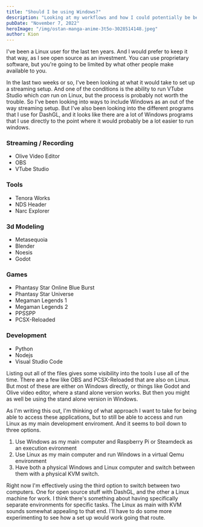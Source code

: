 ```yaml
---
title: "Should I be using Windows?"
description: "Looking at my workflows and how I could potentially be benefiting from using Windows"
pubDate: "November 7, 2022"
heroImage: "/img/ostan-manga-anime-3t5o-3028514148.jpeg"
author: Kion
---
```


I've been a Linux user for the last ten years. And I would prefer to keep it that way, as I see open source as an investment. You can use proprietary software, but you're going to be limited by what other people make available to you. 

In the last two weeks or so, I've been looking at what it would take to set up a streaming setup. And one of the conditions is the ability to run VTube Studio which _can_ run on Linux, but the process is probably not worth the trouble. So I've been looking into ways to include Windows as an out of the way streaming setup. But I've also been looking into the different programs that I use for DashGL, and it looks like there are a lot of Windows programs that I use directly to the point where it would probably be a lot easier to run windows.

### Streaming / Recording

- Olive Video Editor
- OBS
- VTube Studio

### Tools 

- Tenora Works
- NDS Header
- Narc Explorer

### 3d Modeling

- Metasequoia
- Blender
- Noesis
- Godot

### Games

- Phantasy Star Online Blue Burst
- Phantasy Star Universe
- Megaman Legends 1
- Megaman Legends 2
- PPSSPP
- PCSX-Reloaded

### Development

- Python
- Nodejs
- Visual Studio Code

Listing out all of the files gives some visibility into the tools I use all of the time. There are a few like OBS and PCSX-Reloaded that are also on Linux. But most of these are either on Windows directly, or things like Godot and Olive video editor, where a stand alone version works. But then you might as well be using the stand alone version in Windows.

As I'm writing this out, I'm thinking of what approach I want to 
take for being able to access these applications, but to still be able to access and run Linux as my main development enviroment. And it seems to boil down to three options.

1. Use Windows as my main computer and Raspberry Pi or Steamdeck as an execution evironment
2. Use Linux as my main computer and run Windows in a virtual Qemu environment
3. Have both a physical Windows and Linux computer and switch between them with a physical KVM switch. 

Right now I'm effectively using the third option to switch between two computers. One for open source stuff with DashGL, and the other a Linux machine for work. I think there's something about having specifically separate environments for specific tasks. The Linux as main with KVM sounds somewhat appealing to that end. I'll have to do some more experimenting to see how a set up would work going that route. 
